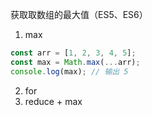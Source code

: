 
获取取数组的最大值（ES5、ES6）

1. max

```js
const arr = [1, 2, 3, 4, 5];
const max = Math.max(...arr);
console.log(max); // 输出 5
```

2. for
3. reduce + max
